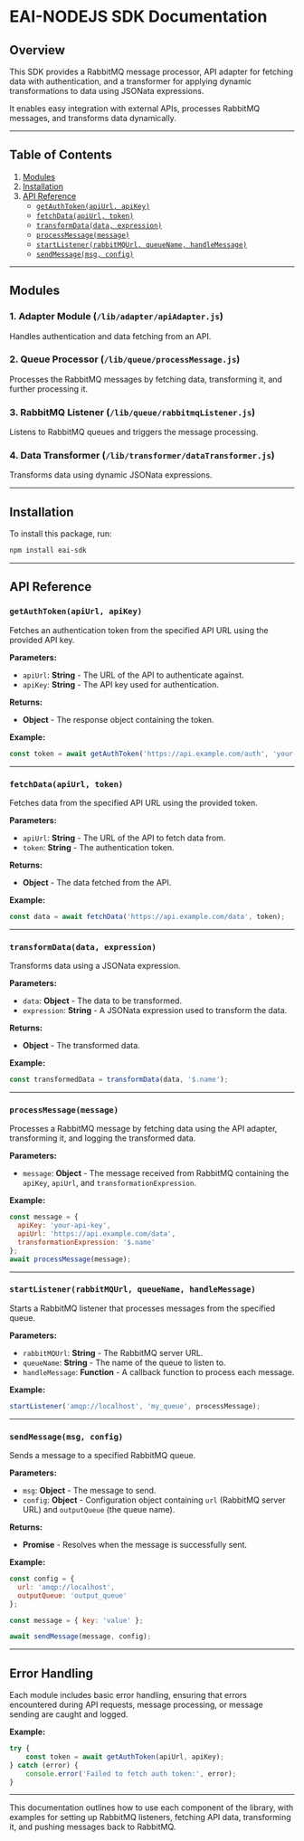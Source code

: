 
# EAI-NODEJS SDK Documentation

## Overview

This SDK provides a RabbitMQ message processor, API adapter for fetching data with authentication, and a transformer for applying dynamic transformations to data using JSONata expressions. 

It enables easy integration with external APIs, processes RabbitMQ messages, and transforms data dynamically.

---

## Table of Contents

1. [Modules](#modules)
2. [Installation](#installation)
3. [API Reference](#api-reference)
   - [`getAuthToken(apiUrl, apiKey)`](#getauthtokenapiurl-apikey)
   - [`fetchData(apiUrl, token)`](#fetchdataapiurl-token)
   - [`transformData(data, expression)`](#transformdatadata-expression)
   - [`processMessage(message)`](#processmessagemessage)
   - [`startListener(rabbitMQUrl, queueName, handleMessage)`](#startlistenerrabbitmqul-queuename-handlemessage)
   - [`sendMessage(msg, config)`](#sendmessagemsg-config)

---

## Modules

### 1. Adapter Module (`/lib/adapter/apiAdapter.js`)

Handles authentication and data fetching from an API.

### 2. Queue Processor (`/lib/queue/processMessage.js`)

Processes the RabbitMQ messages by fetching data, transforming it, and further processing it.

### 3. RabbitMQ Listener (`/lib/queue/rabbitmqListener.js`)

Listens to RabbitMQ queues and triggers the message processing.

### 4. Data Transformer (`/lib/transformer/dataTransformer.js`)

Transforms data using dynamic JSONata expressions.

---

## Installation

To install this package, run:

```bash
npm install eai-sdk
```

---

## API Reference

### `getAuthToken(apiUrl, apiKey)`

Fetches an authentication token from the specified API URL using the provided API key.

**Parameters:**

- `apiUrl`: **String** - The URL of the API to authenticate against.
- `apiKey`: **String** - The API key used for authentication.

**Returns:**

- **Object** - The response object containing the token.

**Example:**

```javascript
const token = await getAuthToken('https://api.example.com/auth', 'your-api-key');
```

---

### `fetchData(apiUrl, token)`

Fetches data from the specified API URL using the provided token.

**Parameters:**

- `apiUrl`: **String** - The URL of the API to fetch data from.
- `token`: **String** - The authentication token.

**Returns:**

- **Object** - The data fetched from the API.

**Example:**

```javascript
const data = await fetchData('https://api.example.com/data', token);
```

---

### `transformData(data, expression)`

Transforms data using a JSONata expression.

**Parameters:**

- `data`: **Object** - The data to be transformed.
- `expression`: **String** - A JSONata expression used to transform the data.

**Returns:**

- **Object** - The transformed data.

**Example:**

```javascript
const transformedData = transformData(data, '$.name');
```

---

### `processMessage(message)`

Processes a RabbitMQ message by fetching data using the API adapter, transforming it, and logging the transformed data.

**Parameters:**

- `message`: **Object** - The message received from RabbitMQ containing the `apiKey`, `apiUrl`, and `transformationExpression`.

**Example:**

```javascript
const message = {
  apiKey: 'your-api-key',
  apiUrl: 'https://api.example.com/data',
  transformationExpression: '$.name'
};
await processMessage(message);
```

---

### `startListener(rabbitMQUrl, queueName, handleMessage)`

Starts a RabbitMQ listener that processes messages from the specified queue.

**Parameters:**

- `rabbitMQUrl`: **String** - The RabbitMQ server URL.
- `queueName`: **String** - The name of the queue to listen to.
- `handleMessage`: **Function** - A callback function to process each message.

**Example:**

```javascript
startListener('amqp://localhost', 'my_queue', processMessage);
```

---

### `sendMessage(msg, config)`

Sends a message to a specified RabbitMQ queue.

**Parameters:**

- `msg`: **Object** - The message to send.
- `config`: **Object** - Configuration object containing `url` (RabbitMQ server URL) and `outputQueue` (the queue name).

**Returns:**

- **Promise** - Resolves when the message is successfully sent.

**Example:**

```javascript
const config = {
  url: 'amqp://localhost',
  outputQueue: 'output_queue'
};

const message = { key: 'value' };

await sendMessage(message, config);
```

---

## Error Handling

Each module includes basic error handling, ensuring that errors encountered during API requests, message processing, or message sending are caught and logged.

**Example:**

```javascript
try {
    const token = await getAuthToken(apiUrl, apiKey);
} catch (error) {
    console.error('Failed to fetch auth token:', error);
}
```

---

This documentation outlines how to use each component of the library, with examples for setting up RabbitMQ listeners, fetching API data, transforming it, and pushing messages back to RabbitMQ.